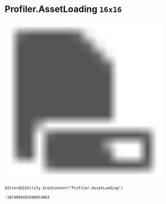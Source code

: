 # Profiler.AssetLoading `16x16`
<img src="/img/Profiler.AssetLoading.png" width=512 height=512>

``` CSharp
EditorGUIUtility.IconContent("Profiler.AssetLoading")
```
```
-1074093493599853803
```
